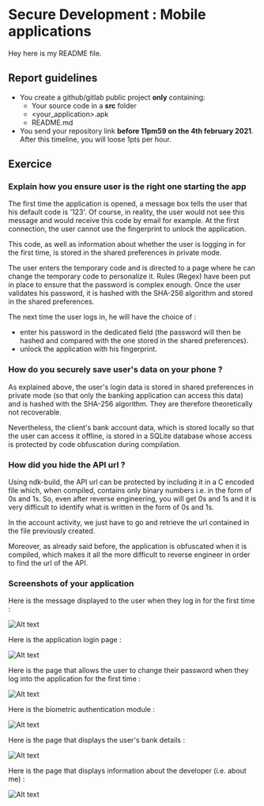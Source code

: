 # Secure Development : Mobile applications

Hey here is my README file.

## Report guidelines

- You create a github/gitlab public project **only** containing:
  - Your source code in a **src** folder
  - <your_application>.apk
  - README.md
- You send your repository link **before 11pm59 on the 4th february 2021**. After this timeline, you will loose 1pts per hour.

## Exercice

### Explain how you ensure user is the right one starting the app

The first time the application is opened, a message box tells the user that his default code is '123'. Of course, in reality, the user would not see this message and would receive this code by email for example. At the first connection, the user cannot use the fingerprint to unlock the application.

This code, as well as information about whether the user is logging in for the first time, is stored in the shared preferences in private mode.

The user enters the temporary code and is directed to a page where he can change the temporary code to personalize it. Rules (Regex) have been put in place to ensure that the password is complex enough.
Once the user validates his password, it is hashed with the SHA-256 algorithm and stored in the shared preferences.

The next time the user logs in, he will have the choice of :

- enter his password in the dedicated field (the password will then be hashed and compared with the one stored in the shared preferences).
- unlock the application with his fingerprint.

### How do you securely save user's data on your phone ?

As explained above, the user's login data is stored in shared preferences in private mode (so that only the banking application can access this data) and is hashed with the SHA-256 algorithm.
They are therefore theoretically not recoverable.

Nevertheless, the client's bank account data, which is stored locally so that the user can access it offline, is stored in a SQLite database whose access is protected by code obfuscation during compilation.

### How did you hide the API url ?

Using ndk-build, the API url can be protected by including it in a C encoded file which, when compiled, contains only binary numbers i.e. in the form of 0s and 1s. So, even after reverse engineering, you will get 0s and 1s and it is very difficult to identify what is written in the form of 0s and 1s.

In the account activity, we just have to go and retrieve the url contained in the file previously created.

Moreover, as already said before, the application is obfuscated when it is compiled, which makes it all the more difficult to reverse engineer in order to find the url of the API.

### Screenshots of your application

Here is the message displayed to the user when they log in for the first time :

![Alt text](https://github.com/antoinegrandin/screenshot_android_project/blob/master/First_Connection.png "First Connection to the App")


Here is the application login page :

![Alt text](https://github.com/antoinegrandin/screenshot_android_project/blob/master/HomePage.png "Login Page of the app")


Here is the page that allows the user to change their password when they log into the application for the first time :

![Alt text](https://github.com/antoinegrandin/screenshot_android_project/blob/master/Change_Password.png "Changing Password Page")


Here is the biometric authentication module :

![Alt text](https://github.com/antoinegrandin/screenshot_android_project/blob/master/Biometric_Authent.png "Biometric Authentication")


Here is the page that displays the user's bank details :

![Alt text](https://github.com/antoinegrandin/screenshot_android_project/blob/master/Account_Data.png "Account Data Page")


Here is the page that displays information about the developer (i.e. about me) :

![Alt text](https://github.com/antoinegrandin/screenshot_android_project/blob/master/About_Dev_Info.png "About Developer Information")
